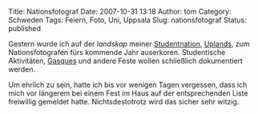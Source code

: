 Title: Nationsfotograf
Date: 2007-10-31 13:18
Author: tom
Category: Schweden
Tags: Feiern, Foto, Uni, Uppsala
Slug: nationsfotograf
Status: published

Gestern wurde ich auf der *landskap* meiner
[Studentnation](http://www.fiket.de/2006/11/05/wort-der-woche-studentnation/),
[Uplands](http://www.uplandsnation.se/), zum Nationsfotografen fürs
kommende Jahr auserkoren. Studentische Aktivitäten,
[Gasques](http://www.fiket.de/2007/01/07/wort-der-woche-gasque/) und
andere Feste wollen schließlich dokumentiert werden.

Um ehrlich zu sein, hatte ich bis vor wenigen Tagen vergessen, dass ich
mich vor längerem bei einem Fest im Haus auf der entsprechenden Liste
freiwillig gemeldet hatte. Nichtsdestotrotz wird das sicher sehr witzig.

